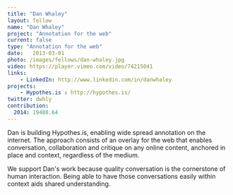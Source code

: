 ```yaml
---
title: "Dan Whaley"
layout: fellow
name: "Dan Whaley"
project: "Annotation for the web"
current: false
type: "Annotation for the web"
date:   2013-03-01
photo: /images/fellows/dan-whaley.jpg
video: https://player.vimeo.com/video/74215041
links:
    - LinkedIn: http://www.linkedin.com/in/danwhaley
projects:
    - Hypothes.is : http://hypothes.is/
twitter: dwhly
contribution:
  2014: 19488.64
---
```


Dan is building Hypothes.is, enabling wide spread annotation on the internet. The approach consists of an overlay for the web that enables conversation, collaboration and critique on any online content, anchored in place and context, regardless of the medium.

We support Dan's work because quality conversation is the cornerstone of human interaction. Being able to have those conversations easily within context aids shared understanding.
